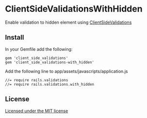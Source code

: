 # ClientSideValidationsWithHidden

Enable validation to hidden element using  [ClientSideValidations](https://github.com/bcardarella/client_side_validations)

## Install

In your Gemfile add the following:

    gem 'client_side_validations'
    gem 'client_side_validations-with_hidden'

Add the following line to app/assets/javascripts/application.js

    //= require rails.validations
    //= require rails.validations.with_hidden

## License

[Licensed under the MIT license](http://www.opensource.org/licenses/mit-license.php)
